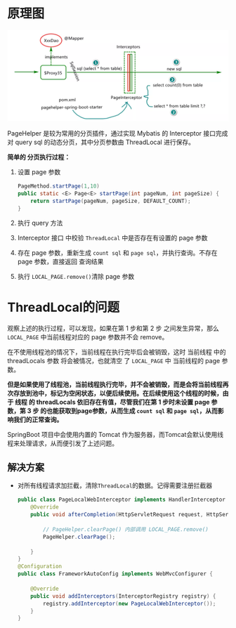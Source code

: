 

# 原理图

![image-20220209144133168](.images/image-20220209144133168.png)

PageHelper 是较为常用的分页插件，通过实现 Mybatis 的 Interceptor 接口完成对 query sql 的动态分页，其中分页参数由 ThreadLocal 进行保存。

**简单的 分页执行过程：**

1. 设置 page 参数

   ```java
   PageMethod.startPage(1,10)
   public static <E> Page<E> startPage(int pageNum, int pageSize) {
       return startPage(pageNum, pageSize, DEFAULT_COUNT);
   }
   ```

2. 执行 query 方法

3. Interceptor 接口 中校验 `ThreadLocal` 中是否存在有设置的 page 参数

4. 存在 page 参数，重新生成 `count sql` 和 `page sql`，并执行查询。不存在 page 参数，直接返回 查询结果

5. 执行 `LOCAL_PAGE.remove()`清除 page 参数



# ThreadLocal的问题

观察上述的执行过程，可以发现，如果在第 1 步和第 2 步 之间发生异常，那么 `LOCAL_PAGE` 中当前线程对应的 page 参数并不会 remove。

在不使用线程池的情况下，当前线程在执行完毕后会被销毁，这时 当前线程 中的 threadLocals 参数 将会被情况，也就清空 了 `LOCAL_PAGE` 中 当前线程的 page 参数。

**但是如果使用了线程池，当前线程执行完毕，并不会被销毁，而是会将当前线程再次存放到池中，标记为空闲状态，以便后续使用。在后续使用这个线程的时候，由于 线程 的 threadLocals 依旧存在有值，尽管我们在第 1 步时未设置 page 参数，第 3 步 的也能获取到page参数，从而生成 `count sql` 和 `page sql`，从而影响我们的正常查询。**

SpringBoot 项目中会使用内置的 Tomcat 作为服务器，而Tomcat会默认使用线程来处理请求，从而便引发了上述问题。



## 解决方案

+ 对所有线程请求加拦截，清除`ThreadLocal`的数据。记得需要注册拦截器

  ```java
  public class PageLocalWebInterceptor implements HandlerInterceptor {
      @Override
      public void afterCompletion(HttpServletRequest request, HttpServletResponse response, Object handler, Exception ex) throws Exception {
  
          // PageHelper.clearPage() 内部调用 LOCAL_PAGE.remove()
          PageHelper.clearPage();
  
      }
  }
  @Configuration
  public class FrameworkAutoConfig implements WebMvcConfigurer {
  
      @Override
      public void addInterceptors(InterceptorRegistry registry) {
          registry.addInterceptor(new PageLocalWebInterceptor());
      }
  }
  ```

  

